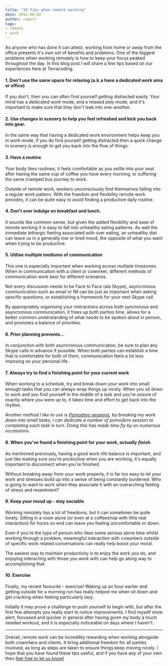 ```yaml
---
title: "10 Tips when remote working"
date: 2015-06-02
author: robert
tags:
- remote
- work
---
```


As anyone who has done it can attest, working from home or away from the office presents it's own set of benefits and problems. One of the biggest problems when working remotely is how to keep your focus peaked throughout the day. In this blog post I will share a few tips based on our experiences here at Terracoding.

#### 1. Don't use the same space for relaxing (a.k.a have a dedicated work area or office)

If you don't, then you can often find yourself getting distracted easily. Your mind has a dedicated _work_ mode, and a relaxed _play_ mode, and it's important to make sure that they don't leak into one-another.

#### 2. Use changes in scenery to help you feel refreshed and kick you back into gear.

In the same way that having a dedicated work environment helps keep you in work mode, if you do find yourself getting distracted then a quick change in scenery is enough to get you back into the flow of things.

#### 3. Have a routine

Your body likes routines, it feels comfortable as you settle into your seat after having the same cup of coffee you have every morning, or suffering the same cramped bus journey to work.

Outside of remote work, workers unconsciously find themselves falling into a regular work pattern. With the freedom and flexibility remote work provides, it can be quite easy to avoid finding a productive daily routine.

#### 4. Don't over indulge on breakfast and lunch.

It sounds like common sense, but given the added flexibility and ease of remote working it is easy to fall into unhealthy eating patterns. As well the immediate lethargic feeling associated with over eating, an unhealthy diet can leave us in a generally low or tired mood, the opposite of what you want when trying to be productive.

#### 5. Utilise multiple mediums of communication

This one is especially important when working across multiple timezones. When in communication with a client or coworker, different methods of communication work best for different scenarios.

Not every discussion needs to be Face to Face (ala Skype), asyncronous communication such as email or IM can be just as important when asking specific questions, or establishing a framework for your next Skype call.

By appropriately organising your interactions across both syncronous and asyncronous communication, it frees up both parties time, allows for a better common understanding of what _needs_ to be spoken about in person,  and promotes a balance of priorities.

#### 6. Prior planning prevents...

In conjunction with both asyncronous communication, be sure to plan any Skype calls in advance if possible. When both parties can establish a time that is comfortable for both of them, communication feels a lot less imposing on your personal life.

#### 7. Always try to find a finishing point for your current work

When working to a schedule, try and break down your work into small enough tasks that you can always wrap things up nicely. When you sit down to work and you find yourself in the middle of a task and you're unsure of exactly where you were up to, it takes time and effort to get back into the rhythm.

_Another method I like to use is [Pomodoro sessions](http://pomodorotechnique.com/), by breaking my work down into small tasks, I can dedicate a number of pomodoro session to completing each task in turn. Doing this has made time fly by on numerous occassions._

#### 8. When you've found a finishing point for your work, *actually finish.*

As mentioned previously, having a good work-life balance is important, and just like making sure you're productive when you are working, it's equally important to disconnect when you're finished.

Without breaking away from your work properly, it is far too easy to let your work and stresses build up into a sense of being constantly burdened. Who is going to want to work when they associate it with an overarching feeling of stress and resentment?

#### 9. Keep your mood up - stay sociable

Working remotely has a lot of freedoms, but it can sometimes be quite lonely. Sitting in a room alone (or even at a coffeeshop with little real interaction) for hours on end can leave you feeling uncomfortable or down.

Even if you're the type of person who likes some serious alone time whilst working through a problem, meaningful interaction with coworkers outside of specific work related conversations can really help boost your moral.

The easiest way to maintain productivity is to enjoy the work you do, and enjoying interacting with those you work with can help go along way to accomplishing that.

#### 10. Exercise

Finally, my recent favourite - exercise! Waking up an hour earlier and getting outside for a morning run has really helped me when sit down and get cracking when feeling particularly lazy.

Initially it may prove a challenge to push yourself to begin with, but after the first few attempts you really start to notice improvements. I find myself more alert, focussed and quicker in general after having given my body a much needed workout, and it is especially noticeable on days where I haven't.

_____

Overall, remote work can be incredibly rewarding when working alongside both coworkers and clients. It bring additional freedom for all parties involved, as long as steps are taken to ensure things keep moving nicely. I hope that you have found these tips useful, and if you have any of your own then [feel free to let us know!](http://www.terracoding.com/contact/)
